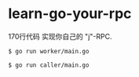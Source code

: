 # learn-go-your-rpc

170行代码 实现你自己的 "j"-RPC.

```shell-session
$ go run worker/main.go
```

```shell-session
$ go run caller/main.go
```
